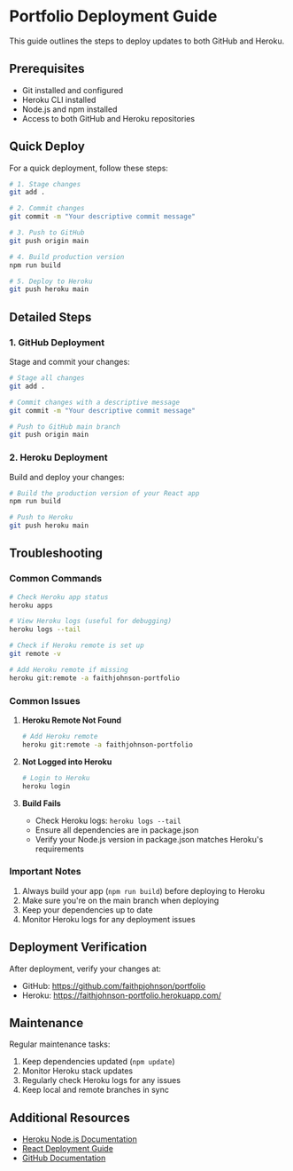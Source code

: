 # Portfolio Deployment Guide

This guide outlines the steps to deploy updates to both GitHub and Heroku.

## Prerequisites

- Git installed and configured
- Heroku CLI installed
- Node.js and npm installed
- Access to both GitHub and Heroku repositories

## Quick Deploy

For a quick deployment, follow these steps:

```bash
# 1. Stage changes
git add .

# 2. Commit changes
git commit -m "Your descriptive commit message"

# 3. Push to GitHub
git push origin main

# 4. Build production version
npm run build

# 5. Deploy to Heroku
git push heroku main
```

## Detailed Steps

### 1. GitHub Deployment

Stage and commit your changes:
```bash
# Stage all changes
git add .

# Commit changes with a descriptive message
git commit -m "Your descriptive commit message"

# Push to GitHub main branch
git push origin main
```

### 2. Heroku Deployment

Build and deploy your changes:
```bash
# Build the production version of your React app
npm run build

# Push to Heroku
git push heroku main
```

## Troubleshooting

### Common Commands

```bash
# Check Heroku app status
heroku apps

# View Heroku logs (useful for debugging)
heroku logs --tail

# Check if Heroku remote is set up
git remote -v

# Add Heroku remote if missing
heroku git:remote -a faithjohnson-portfolio
```

### Common Issues

1. **Heroku Remote Not Found**
   ```bash
   # Add Heroku remote
   heroku git:remote -a faithjohnson-portfolio
   ```

2. **Not Logged into Heroku**
   ```bash
   # Login to Heroku
   heroku login
   ```

3. **Build Fails**
   - Check Heroku logs: `heroku logs --tail`
   - Ensure all dependencies are in package.json
   - Verify your Node.js version in package.json matches Heroku's requirements

### Important Notes

1. Always build your app (`npm run build`) before deploying to Heroku
2. Make sure you're on the main branch when deploying
3. Keep your dependencies up to date
4. Monitor Heroku logs for any deployment issues

## Deployment Verification

After deployment, verify your changes at:
- GitHub: https://github.com/faithpjohnson/portfolio
- Heroku: https://faithjohnson-portfolio.herokuapp.com/

## Maintenance

Regular maintenance tasks:
1. Keep dependencies updated (`npm update`)
2. Monitor Heroku stack updates
3. Regularly check Heroku logs for any issues
4. Keep local and remote branches in sync

## Additional Resources

- [Heroku Node.js Documentation](https://devcenter.heroku.com/categories/nodejs-support)
- [React Deployment Guide](https://create-react-app.dev/docs/deployment/)
- [GitHub Documentation](https://docs.github.com/en) 